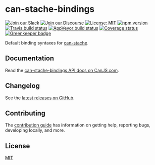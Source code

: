 # can-stache-bindings

[![Join our Slack](https://img.shields.io/badge/slack-join%20chat-611f69.svg)](https://www.bitovi.com/community/slack?utm_source=badge&utm_medium=badge&utm_campaign=pr-badge&utm_content=badge)
[![Join our Discourse](https://img.shields.io/discourse/https/forums.bitovi.com/posts.svg)](https://forums.bitovi.com/?utm_source=badge&utm_medium=badge&utm_campaign=pr-badge&utm_content=badge)
[![License: MIT](https://img.shields.io/badge/license-MIT-blue.svg)](https://github.com/canjs/can-stache-bindings/blob/master/LICENSE.md)
[![npm version](https://badge.fury.io/js/can-stache-bindings.svg)](https://www.npmjs.com/package/can-stache-bindings)
[![Travis build status](https://travis-ci.org/canjs/can-stache-bindings.svg?branch=master)](https://travis-ci.org/canjs/can-stache-bindings)
[![AppVeyor build status](https://ci.appveyor.com/api/projects/status/github/canjs/can-stache-bindings?branch=master&svg=true)](https://ci.appveyor.com/project/matthewp/can-stache-bindings)
[![Coverage status](https://coveralls.io/repos/github/canjs/can-stache-bindings/badge.svg?branch=master)](https://coveralls.io/github/canjs/can-stache-bindings?branch=master)
[![Greenkeeper badge](https://badges.greenkeeper.io/canjs/can-stache-bindings.svg)](https://greenkeeper.io/)

Default binding syntaxes for [can-stache](https://github.com/canjs/can-stache).

## Documentation

Read the [can-stache-bindings API docs on CanJS.com](https://canjs.com/doc/can-stache-bindings.html).

## Changelog

See the [latest releases on GitHub](https://github.com/canjs/can-stache-bindings/releases).

## Contributing

The [contribution guide](https://github.com/canjs/can-stache-bindings/blob/master/CONTRIBUTING.md) has information on getting help, reporting bugs, developing locally, and more.

## License

[MIT](https://github.com/canjs/can-stache-bindings/blob/master/LICENSE.md)

